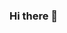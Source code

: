 ### Hi there 👋

<!--
**2VOLTAIC3/2VOLTAIC3** is a ✨ _special_ ✨ repository because its `README.md` (this file) appears on your GitHub profile.

Here are some ideas to get you started:

<picture>
 <source media="(prefers-color-scheme: dark)" srcset="https://images5.alphacoders.com/117/1174311.png">
 <source media="(prefers-color-scheme: light)" srcset="https://images5.alphacoders.com/117/1174311.png">
 <img alt="Pain-Naruto's-chacarter-transparent-png" src="https://images5.alphacoders.com/117/1174311.png">
</picture>

- 🔭 I’m currently working on the final project for my institution it's call "SendApp"...
- 🌱 I’m currently learning JavaScript, UI and UX desing...
- 👯 I’m looking to collaborate on projects with my parthners and friends...
- 😄 Pronouns: VOLTA...
-->

